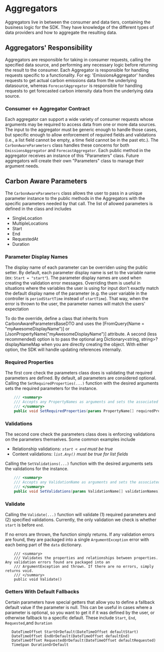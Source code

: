 # Aggregators
Aggregators live in between the consumer and data tiers, containing the business logic for the SDK. They have knowledge of the different types of data providers and how to aggregate the resulting data.

## Aggregators' Responsibility
Aggregators are responsible for taking in consumer requests, calling the specified data source, and performing any necessary logic before returning the result to the consumer. Each Aggregator is responsible for handling requests specific to a functionality. For eg: 'EmissionsAggregator' handles requests to get actual carbon emissions data from the underlying datasource, whereas `ForecastAggregator` is responsible for handling requests to get forecasted carbon intensity data from the underlying data source. 

### Consumer <-> Aggregator Contract
Each aggregator can support a wide variety of consumer requests whose arguments may be required to access data from one or more data sources. The input to the aggregator must be generic enough to handle those cases, but specific enough to allow enforcement of required fields and validations (i.e., a list field cannot be empty, a time field cannot be in the past etc.). The `CarbonAwareParameters` class handles these concerns for both `EmissionsAggregator` and `ForecastAggregator`. Each public method in the aggregator receives an instance of this "Parameters" class.  Future aggregators will create their own "Parameters" class to manage their argument needs.

## Carbon Aware Parameters
The `CarbonAwareParameters` class allows the user to pass in a unique parameter instance to the public methods in the Aggregators with the specific parameters needed by that call. 
The list of allowed parameters is defined in the class and includes
- SingleLocation
- MultipleLocations
- Start
- End
- RequestedAt
- Duration

### Parameter Display Names
The display name of each parameter can be overriden using the public setter. By default, each parameter display name is set to the variable name (ex: `Start = "start"`). The parameter display names are used when creating the validation error messages. Overriding them is useful in situations where the variables the user is using for input don't exactly match the default display name of the parameter (e.g. the user variable in the controller is `periodStartTime` instead of `startTime`). That way, when the error is thrown to the user, the parameter names will match the users' expectation

To do the override, define a class that inherits from CarbonAwareParametersBaseDTO and uses the [FromQuery(Name = "myAwesomeDisplayName")] or [JsonPropertyName("myAwesomeDisplayName")] attribute. A second (less recommended) option is to pass the optional arg Dictionary<string, string>? displayNameMap when you are directly creating the object.  With either option, the SDK will handle updating references internally.

### Required Properties
The first core check the parameters class does is validating that required parameters are defined. By default, all parameters are considered optional. Calling the `SetRequiredProperties(...)` function with the desired arguments sets the required parameters for the instance.
```csharp
    /// <summary>
    /// Accepts any PropertyNames as arguments and sets the associated property as required for validation.
    /// </summary>
    public void SetRequiredProperties(params PropertyName[] requiredProperties)
```

### Validations
The second core check the parameters class does is enforcing validations on the parameters themselves. Some common examples include
- Relationship validations: _`start < end` must be true_
- Content validations: _`list.Any()` must be true for list fields_

Calling the `SetValidations(...)` function with the desired arguments sets the validations for the instance.
```csharp
    /// <summary>
    /// Accepts any ValidationName as arguments and sets the associated validation to check.
    /// </summary>
    public void SetValidations(params ValidationName[] validationNames) 
```

### Validate
Calling the `Validate(...)` function will validate (1) required parameters and (2) specified validations. Currently, the only validation we check is whether `start` is before `end`.

If no errors are thrown, the function simply returns. If any validation errors are found, they are packaged into a single  `ArgumentException` error with each being part of the `data` dictionary.
```
    /// <summary>
    /// Validates the properties and relationships between properties. Any validation errors found are packaged into an
    /// ArgumentException and thrown. If there are no errors, simply returns void. 
    /// </summary>
    public void Validate()
 ```

 ### Getters With Default Fallbacks
 Certain parameters have special getters that allow you to define a fallback default value if the parameter is null. This can be useful in cases where a parameter is optional, so you want to get it if it was defined by the user, or otherwise fallback to a specific default. These include `Start`, `End`, `Requested`,and `Duration`
 ```
    DateTimeOffset StartOrDefault(DateTimeOffset defaultStart)
    DateTimeOffset EndOrDefault(DateTimeOffset defaultEnd)
    DateTimeOffset RequestedOrDefault(DateTimeOffset defaultRequested)
    TimeSpan DurationOrDefault

 ```

